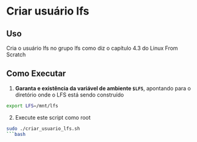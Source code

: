 # Criar usuário lfs

## Uso

Cria o usuário lfs no grupo lfs como diz o capítulo 4.3 do Linux From Scratch

## Como Executar

1. **Garanta e existência da variável de ambiente `$LFS`**, apontando para o diretório onde o LFS está sendo construído

```bash
export LFS=/mnt/lfs
```

2. Execute este script como root

```bash
sudo ./criar_usuario_lfs.sh
```bash
